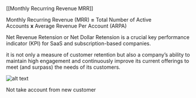 [[Monthly Recurring Revenue MRR]]


Monthly Recurring Revenue (MRR) **=** Total Number of Active Accounts **x** Average Revenue Per Account (ARPA)


Net Revenue Retension   or Net Dollar Retension is a crucial key performance indicator (KPI) for SaaS and subscription-based companies. 

it is not only a measure of customer retention but also a company’s ability to maintain high engagement and continuously improve its current offerings to meet (and surpass) the needs of its customers.



![alt text](https://wsp-blog-images.s3.amazonaws.com/uploads/2022/04/18224124/Revenue-Churn-Formula.jpg)





Not take account from new customer
